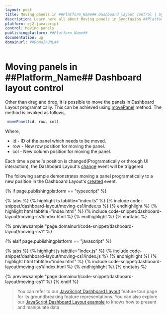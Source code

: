 ```yaml
---
layout: post
title: Moving panels in ##Platform_Name## Dashboard layout control | Syncfusion
description: Learn here all about Moving panels in Syncfusion ##Platform_Name## Dashboard layout control of Syncfusion Essential JS 2 and more.
platform: ej2-javascript
control: Moving panels 
publishingplatform: ##Platform_Name##
documentation: ug
domainurl: ##DomainURL##
---
```


# Moving panels in ##Platform_Name## Dashboard layout control

Other than drag and drop, it is possible to move the panels in Dashboard Layout programatically. This can be achieved using [movePanel](../../api/dashboard-layout/#movepanel) method. The method is invoked as follows,

  ```js
   movePanel(id, row, col)
  ```

Where,
* id - ID of the panel which needs to be moved.
* row - New row position for moving the panel.
* col - New column position for moving the panel.

Each time a panel's position is changed(Programatically or through UI interaction), the Dashboard Layout's [change](../../api/dashboard-layout/#change) event will be triggered.

The following sample demonstrates moving a panel programatically to a new position in the Dashboard Layout's [created](../../api/dashboard-layout/#created) event.

{% if page.publishingplatform == "typescript" %}

 {% tabs %}
{% highlight ts tabtitle="index.ts" %}
{% include code-snippet/dashboard-layout/moving-cs1/index.ts %}
{% endhighlight %}
{% highlight html tabtitle="index.html" %}
{% include code-snippet/dashboard-layout/moving-cs1/index.html %}
{% endhighlight %}
{% endtabs %}
        
{% previewsample "page.domainurl/code-snippet/dashboard-layout/moving-cs1" %}

{% elsif page.publishingplatform == "javascript" %}

{% tabs %}
{% highlight js tabtitle="index.js" %}
{% include code-snippet/dashboard-layout/moving-cs1/index.js %}
{% endhighlight %}
{% highlight html tabtitle="index.html" %}
{% include code-snippet/dashboard-layout/moving-cs1/index.html %}
{% endhighlight %}
{% endtabs %}

{% previewsample "page.domainurl/code-snippet/dashboard-layout/moving-cs1" %}
{% endif %}

> You can refer to our [JavaScript Dashboard Layout](https://www.syncfusion.com/javascript-ui-controls/js-dashboard-layout) feature tour page for its groundbreaking feature representations. You can also explore our [JavaScript Dashboard Layout example](https://ej2.syncfusion.com/demos/#/material/dashboard-layout/default.html) to knows how to present and manipulate data.